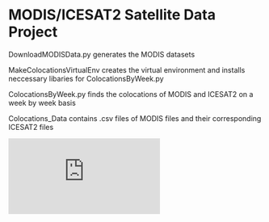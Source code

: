 # MODIS/ICESAT2 Satellite Data Project 

DownloadMODISData.py generates the MODIS datasets

MakeColocationsVirtualEnv creates the virtual environment and installs neccessary libaries for ColocationsByWeek.py 

ColocationsByWeek.py finds the colocations of MODIS and ICESAT2 on a week by week basis

Colocations_Data contains .csv files of MODIS files and their corresponding ICESAT2 files


![alt text](https://github.com/wndrsn1/MODIS-ICESAT2-Satellite-Data/blob/main/Colocation_Data/Heat%20Density%20Map%202019.pdf?raw=true)
